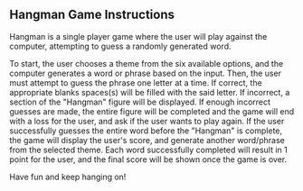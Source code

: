 ## Hangman Game Instructions

Hangman is a single player game where the user will play against the computer, attempting to guess a randomly generated word.

To start, the user chooses a theme from the six available options, and the computer generates a word or phrase based on the input. Then, the user must attempt to guess the phrase one letter at a time. If correct, the appropriate blanks spaces(s) will be filled with the said letter. If incorrect, a section of the "Hangman" figure will be displayed. If enough incorrect guesses are made, the entire figure will be completed and the game will end with a loss for the user, and ask if the user wants to play again. If the user successfully guesses the entire word before the "Hangman" is complete, the game will display the user's score, and generate another word/phrase from the selected theme. Each word successfully completed will result in 1 point for the user, and the final score will be shown once the game is over.

Have fun and keep hanging on!